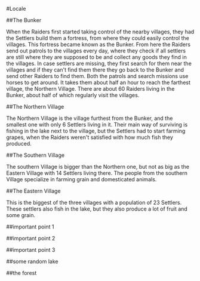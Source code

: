 #Locale

##The Bunker

When the Raiders first started taking control of the nearby villages, they had the Settlers build them a fortress, from where they could easily control the villages. This fortress became known as the Bunker. From here the Raiders send out patrols to the villages every day, where they check if all settlers are still where they are supposed to be and collect any goods they find in the villages. In case settlers are missing, they first search for them near the villages and if they can't find them there they go back to the Bunker and send other Raiders to find them. Both the patrols and search missions use horses to get around. It takes them about half an hour to reach the farthest village, the Northern Village. There are about 60 Raiders living in the Bunker, about half of which regularly visit the villages.

##The Northern Village

The Northern Village is the village furthest from the Bunker, and the smallest one with only 6 Settlers living in it. Their main way of surviving is fishing in the lake next to the village, but the Settlers had to start farming grapes, when the Raiders weren't satisfied with how much fish they produced. 

##The Southern Village

The southern Village is bigger than the Northern one, but not as big as the Eastern Village with 14 Settlers living there. The people from the southern Village specialize in farming grain and domesticated animals. 

##The Eastern Village

This is the biggest of the three villages with a population of 23 Settlers. These settlers also fish in the lake, but they also produce a lot of fruit and some grain.

##important point 1

##important point 2

##important point 3

##some random lake

##the forest